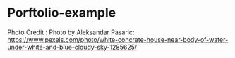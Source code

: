# Porftolio-example
Photo Credit :
Photo by Aleksandar Pasaric: https://www.pexels.com/photo/white-concrete-house-near-body-of-water-under-white-and-blue-cloudy-sky-1285625/